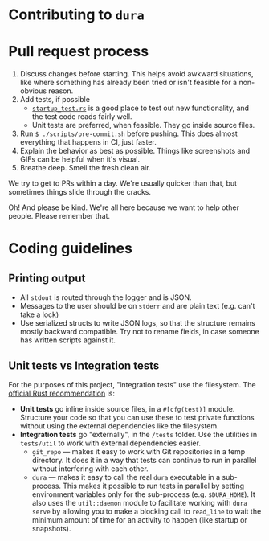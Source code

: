 # Contributing to `dura`

# Pull request process

1. Discuss changes before starting. This helps avoid awkward situations, like where something has already been tried or isn't feasible for a non-obvious reason.
2. Add tests, if possible
    - [`startup_test.rs`](https://github.com/tkellogg/dura/blob/master/tests/startup_test.rs) is a good place to test out new functionality, and the test code reads fairly well.
    - Unit tests are preferred, when feasible. They go inside source files.
3. Run `$ ./scripts/pre-commit.sh` before pushing. This does almost everything that happens in CI, just faster.
4. Explain the behavior as best as possible. Things like screenshots and GIFs can be helpful when it's visual.
5. Breathe deep. Smell the fresh clean air.

We try to get to PRs within a day. We're usually quicker than that, but sometimes things slide through the cracks.

Oh! And please be kind. We're all here because we want to help other people. Please remember that.

# Coding guidelines

## Printing output

-   All `stdout` is routed through the logger and is JSON.
-   Messages to the user should be on `stderr` and are plain text (e.g. can't take a lock)
-   Use serialized structs to write JSON logs, so that the structure remains mostly backward compatible. Try not to rename fields, in case someone has written scripts against it.

## Unit tests vs Integration tests

For the purposes of this project, "integration tests" use the filesystem. The [official Rust recommendation](https://doc.rust-lang.org/book/ch11-03-test-organization.html)
is:

-   **Unit tests** go inline inside source files, in a `#[cfg(test)]` module. Structure your code so that
    you can use these to test private functions without using the external dependencies like the
    filesystem.
-   **Integration tests** go "externally", in the `/tests` folder. Use the utilities in `tests/util` to
    work with external dependencies easier.
    -   `git_repo` — makes it easy to work with Git repositories in a temp directory. It does it in a way
        that tests can continue to run in parallel without interfering with each other.
    -   `dura` — makes it easy to call the real `dura` executable in a sub-process. This makes it
        possible to run tests in parallel by setting environment variables only for the sub-process
        (e.g. `$DURA_HOME`). It also uses the `util::daemon` module to facilitate working with `dura serve`
        by allowing you to make a blocking call to `read_line` to wait the minimum amount of time for
        an activity to happen (like startup or snapshots).

